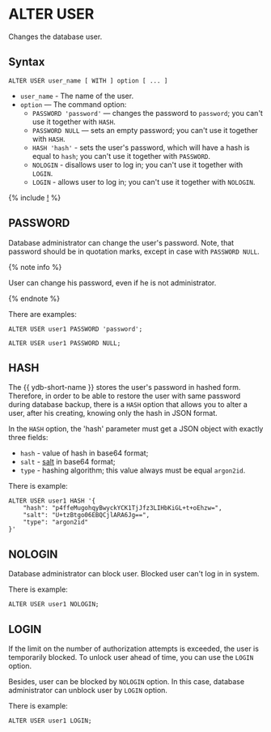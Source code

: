# ALTER USER

Changes the database user.

## Syntax

```yql
ALTER USER user_name [ WITH ] option [ ... ]
```

* `user_name` - The name of the user.
* `option` — The command option:
  * `PASSWORD 'password'` — changes the password to `password`; you can't use it together with `HASH`.
  * `PASSWORD NULL` — sets an empty password; you can't use it together with `HASH`.
  * `HASH 'hash'` -  sets the user's password, which will have a hash is equal to `hash`; you can't use it together with `PASSWORD`.
  * `NOLOGIN` - disallows user to log in; you can't use it together with `LOGIN`.
  * `LOGIN` - allows user to log in; you can't use it together with `NOLOGIN`.

{% include [!](../../../_includes/do-not-create-users-in-ldap.md) %}

## PASSWORD

Database administrator can change the user's password. Note, that password should be in quotation marks, except in case with `PASSWORD NULL`.

{% note info %}

User can change his password, even if he is not administrator.

{% endnote %}

There are examples:

```yql
ALTER USER user1 PASSWORD 'password';
```

```yql
ALTER USER user1 PASSWORD NULL;
```

## HASH

The {{ ydb-short-name }} stores the user's password in hashed form. Therefore, in order to be able to restore the user with same password during database backup, there is a `HASH` option that allows you to alter a user, after his creating, knowing only the hash in JSON format.

In the `HASH` option, the 'hash' parameter must get a JSON object with exactly three fields:

* `hash` - value of hash in base64 format;
* `salt` - [salt](https://en.wikipedia.org/wiki/Salt_(cryptography)) in base64 format;
* `type` - hashing algorithm; this value always must be equal `argon2id`.

There is example:

```yql
ALTER USER user1 HASH '{
    "hash": "p4ffeMugohqyBwyckYCK1TjJfz3LIHbKiGL+t+oEhzw=",
    "salt": "U+tzBtgo06EBQCjlARA6Jg==",
    "type": "argon2id"
}'
```

## NOLOGIN

Database administrator can block user. Blocked user can't log in in system.

There is example:

```yql
ALTER USER user1 NOLOGIN;
```

## LOGIN

If the limit on the number of authorization attempts is exceeded, the user is temporarily blocked. To unlock user ahead of time, you can use the `LOGIN` option.

Besides, user can be blocked by `NOLOGIN` option. In this case, database administrator can unblock user by `LOGIN` option.

There is example:

```yql
ALTER USER user1 LOGIN;
```
